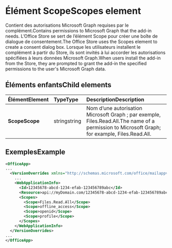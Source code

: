 # <a name="scopes-element"></a><span data-ttu-id="e5641-101">Élément Scope</span><span class="sxs-lookup"><span data-stu-id="e5641-101">Scopes element</span></span>

<span data-ttu-id="e5641-102">Contient des autorisations Microsoft Graph requises par le complément.</span><span class="sxs-lookup"><span data-stu-id="e5641-102">Contains permissions to Microsoft Graph that the add-in needs.</span></span> <span data-ttu-id="e5641-103">L’Office Store se sert de l’élément Scope pour créer une boîte de dialogue de consentement.</span><span class="sxs-lookup"><span data-stu-id="e5641-103">The Office Store uses the Scopes element to create a consent dialog box.</span></span> <span data-ttu-id="e5641-104">Lorsque les utilisateurs installent le complément à partir du Store, ils sont invités à lui accorder les autorisations spécifiées à leurs données Microsoft Graph.</span><span class="sxs-lookup"><span data-stu-id="e5641-104">When users install the add-in from the Store, they are prompted to grant the add-in the specified permissions to the user's Microsoft Graph data.</span></span>

## <a name="child-elements"></a><span data-ttu-id="e5641-105">Éléments enfants</span><span class="sxs-lookup"><span data-stu-id="e5641-105">Child elements</span></span>

|  <span data-ttu-id="e5641-106">Élément</span><span class="sxs-lookup"><span data-stu-id="e5641-106">Element</span></span> |  <span data-ttu-id="e5641-107">Type</span><span class="sxs-lookup"><span data-stu-id="e5641-107">Type</span></span>  |  <span data-ttu-id="e5641-108">Description</span><span class="sxs-lookup"><span data-stu-id="e5641-108">Description</span></span>  |
|:-----|:-----|:-----|
|  <span data-ttu-id="e5641-109">**Scope**</span><span class="sxs-lookup"><span data-stu-id="e5641-109">**Scope**</span></span>                |  <span data-ttu-id="e5641-110">string</span><span class="sxs-lookup"><span data-stu-id="e5641-110">string</span></span>     |   <span data-ttu-id="e5641-111">Nom d’une autorisation Microsoft Graph ; par exemple, Files.Read.All.</span><span class="sxs-lookup"><span data-stu-id="e5641-111">The name of a permission to Microsoft Graph; for example, Files.Read.All.</span></span> |

## <a name="example"></a><span data-ttu-id="e5641-112">Exemples</span><span class="sxs-lookup"><span data-stu-id="e5641-112">Example</span></span>

```xml
<OfficeApp>
...
  <VersionOverrides xmlns="http://schemas.microsoft.com/office/mailappversionoverrides" xsi:type="VersionOverridesV1_0">
    ...
    <WebApplicationInfo>
      <Id>12345678-abcd-1234-efab-123456789abc</Id>
      <Resource>api://myDomain.com/12345678-abcd-1234-efab-123456789abc<Resource>
      <Scopes>
        <Scope>Files.Read.All</Scope>
        <Scope>offline_access</Scope>
        <Scope>openid</Scope>
        <Scope>profile</Scope>
      </Scopes>
    </WebApplicationInfo>
  </VersionOverrides>
...
</OfficeApp>
```
